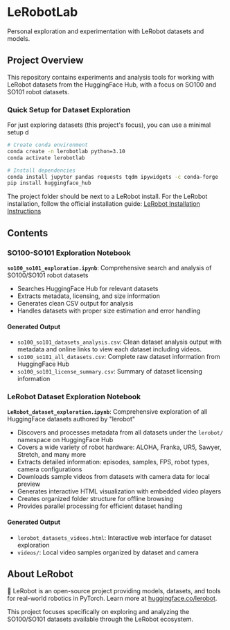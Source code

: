 # LeRobotLab

Personal exploration and experimentation with LeRobot datasets and models.

## Project Overview

This repository contains experiments and analysis tools for working with LeRobot datasets from the HuggingFace Hub, with a focus on SO100 and SO101 robot datasets.

### Quick Setup for Dataset Exploration

For just exploring datasets (this project's focus), you can use a minimal setup d

```bash
# Create conda environment
conda create -n lerobotlab python=3.10
conda activate lerobotlab

# Install dependencies
conda install jupyter pandas requests tqdm ipywidgets -c conda-forge
pip install huggingface_hub
```


The project folder should be next to a LeRobot install. 
For the  LeRobot installation, follow the official installation guide:
[LeRobot Installation Instructions](https://github.com/huggingface/lerobot#installation)

## Contents

### SO100-SO101 Exploration Notebook

**`so100_so101_exploration.ipynb`**: Comprehensive search and analysis of SO100/SO101 robot datasets
- Searches HuggingFace Hub for relevant datasets
- Extracts metadata, licensing, and size information
- Generates clean CSV output for analysis
- Handles datasets with proper size estimation and error handling

#### Generated Output
- `so100_so101_datasets_analysis.csv`: Clean dataset analysis output with metadata and online links to view each dataset including videos.
- `so100_so101_all_datasets.csv`: Complete raw dataset information from HuggingFace Hub
- `so100_so101_license_summary.csv`: Summary of dataset licensing information 

### LeRobot Dataset Exploration Notebook

**`LeRobot_dataset_exploration.ipynb`**: Comprehensive exploration of all HuggingFace datasets authored by "lerobot"
- Discovers and processes metadata from all datasets under the `lerobot/` namespace on HuggingFace Hub
- Covers a wide variety of robot hardware: ALOHA, Franka, UR5, Sawyer, Stretch, and many more
- Extracts detailed information: episodes, samples, FPS, robot types, camera configurations
- Downloads sample videos from datasets with camera data for local preview
- Generates interactive HTML visualization with embedded video players
- Creates organized folder structure for offline browsing
- Provides parallel processing for efficient dataset handling

#### Generated Output
- `lerobot_datasets_videos.html`: Interactive web interface for dataset exploration
- `videos/`: Local video samples organized by dataset and camera

## About LeRobot

🤗 LeRobot is an open-source project providing models, datasets, and tools for real-world robotics in PyTorch. Learn more at [huggingface.co/lerobot](https://huggingface.co/lerobot).

This project focuses specifically on exploring and analyzing the SO100/SO101 datasets available through the LeRobot ecosystem.
